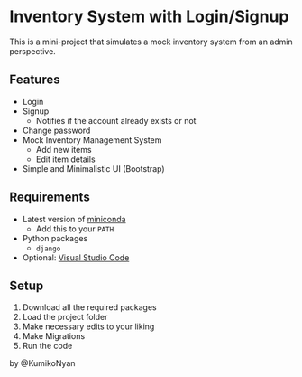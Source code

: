 # Inventory System with Login/Signup

This is a mini-project that simulates a mock inventory system from an admin perspective.

## Features
- Login
- Signup
  - Notifies if the account already exists or not
- Change password
- Mock Inventory Management System
  - Add new items
  - Edit item details
- Simple and Minimalistic UI (Bootstrap)

## Requirements
- Latest version of [miniconda](https://docs.conda.io/en/latest/miniconda.html)
  - Add this to your ```PATH```
- Python packages
  - ```django```
- Optional: [Visual Studio Code](https://code.visualstudio.com/download)

## Setup
1. Download all the required packages
2. Load the project folder
3. Make necessary edits to your liking
4. Make Migrations
5. Run the code

by @KumikoNyan


